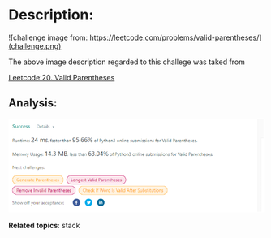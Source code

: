 # Description:

![challenge image from: https://leetcode.com/problems/valid-parentheses/](challenge.png)

The above image description regarded to this challege was taked from

[Leetcode:20. Valid Parentheses](https://leetcode.com/problems/valid-parentheses/)

## Analysis:

![final result: {challenge page}.com](summary_image.png)

**Related topics**: stack
